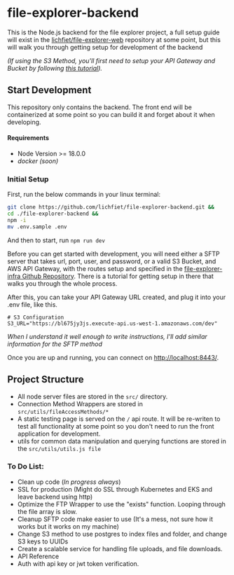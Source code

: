 
# file-explorer-backend

This is the Node.js backend for the file explorer project, a full setup guide will exist in the [lichfiet/file-explorer-web](https://github.com/lichfiet/file-explorer-web) repository at some point, but this will walk you through getting setup for development of the backend 

*(If using the S3 Method, you'll first need to setup your API Gateway and Bucket by following [this tutorial](https://github.com/lichfiet/file-explorer-infra)).*



## Start Development
This repository only contains the backend. The front end will be containerized at some point so you can build it and forget about it when developing.

#### Requirements

- Node Version >= 18.0.0
- *docker (soon)*

### Initial Setup

First, run the below commands in your linux terminal:

```bash
git clone https://github.com/lichfiet/file-explorer-backend.git &&
cd ./file-explorer-backend &&
npm -i
mv .env.sample .env
```

And then to start, run `npm run dev`

Before you can get started with development, you will need either a SFTP server that takes url, port, user, and password, or a valid S3 Bucket, and AWS API Gateway, with the routes setup and specified in the [file-explorer-infra Github Repository](https://github.com/lichfiet/file-explorer-infra.git/). There is a tutorial for getting setup in there that walks you through the whole process.

After this, you can take your API Gateway URL created, and plug it into your .env file, like this.

```
# S3 Configuration
S3_URL="https://bl675jy3js.execute-api.us-west-1.amazonaws.com/dev"
```

*When I understand it well enough to write instructions, I'll add similar information for the SFTP method*

Once you are up and running, you can connect on [http://localhost:8443/](http://localhost:8443/).

## Project Structure

- All node server files are stored in the `src/` directory.
- Connection Method Wrappers are stored in `src/utils/fileAccessMethods/*`
- A static testing page is served on the `/` api route. It will be re-writen to test all functionality at some point so you don't need to run the front application for development.
- utils for common data manipulation and querying functions are stored in the `src/utils/utils.js file`

### To Do List:
- Clean up code (*In progress always*)
- SSL for production (Might do SSL through Kubernetes and EKS and leave backend using http)
- Optimize the FTP Wrapper to use the "exists" function. Looping through the file array is slow.
- Cleanup SFTP code make easier to use (It's a mess, not sure how it works but it works on my machine)
- Change S3 method to use postgres to index files and folder, and change S3 keys to UUIDs
- Create a scalable service for handling file uploads, and file downloads.
- API Reference
- Auth with api key or jwt token verification.